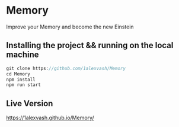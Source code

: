 # Memory

Improve your Memory and become the new Einstein

## Installing the project && running on the local machine

```js
git clone https://github.com/1alexvash/Memory
cd Memory
npm install
npm run start

```

## Live Version

https://1alexvash.github.io/Memory/
